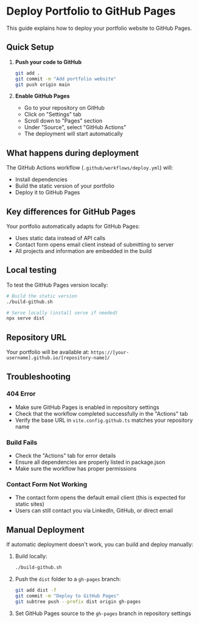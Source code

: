 # Deploy Portfolio to GitHub Pages

This guide explains how to deploy your portfolio website to GitHub Pages.

## Quick Setup

1. **Push your code to GitHub**
   ```bash
   git add .
   git commit -m "Add portfolio website"
   git push origin main
   ```

2. **Enable GitHub Pages**
   - Go to your repository on GitHub
   - Click on "Settings" tab
   - Scroll down to "Pages" section
   - Under "Source", select "GitHub Actions"
   - The deployment will start automatically

## What happens during deployment

The GitHub Actions workflow (`.github/workflows/deploy.yml`) will:
- Install dependencies
- Build the static version of your portfolio
- Deploy it to GitHub Pages

## Key differences for GitHub Pages

Your portfolio automatically adapts for GitHub Pages:
- Uses static data instead of API calls
- Contact form opens email client instead of submitting to server
- All projects and information are embedded in the build

## Local testing

To test the GitHub Pages version locally:

```bash
# Build the static version
./build-github.sh

# Serve locally (install serve if needed)
npx serve dist
```

## Repository URL

Your portfolio will be available at:
`https://[your-username].github.io/[repository-name]/`

## Troubleshooting

### 404 Error
- Make sure GitHub Pages is enabled in repository settings
- Check that the workflow completed successfully in the "Actions" tab
- Verify the base URL in `vite.config.github.ts` matches your repository name

### Build Fails
- Check the "Actions" tab for error details
- Ensure all dependencies are properly listed in package.json
- Make sure the workflow has proper permissions

### Contact Form Not Working
- The contact form opens the default email client (this is expected for static sites)
- Users can still contact you via LinkedIn, GitHub, or direct email

## Manual Deployment

If automatic deployment doesn't work, you can build and deploy manually:

1. Build locally:
   ```bash
   ./build-github.sh
   ```

2. Push the `dist` folder to a `gh-pages` branch:
   ```bash
   git add dist -f
   git commit -m "Deploy to GitHub Pages"
   git subtree push --prefix dist origin gh-pages
   ```

3. Set GitHub Pages source to the `gh-pages` branch in repository settings